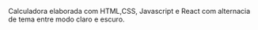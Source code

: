 Calculadora elaborada com HTML,CSS, Javascript e React com alternacia de tema entre modo claro e escuro.
